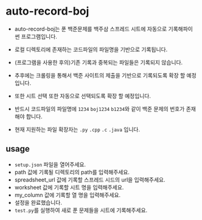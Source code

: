 # auto-record-boj



- auto-record-boj는 푼 백준문제를 백주삼 스프레드 시트에 자동으로 기록해파이썬 프로그램입니다.

- 로컬 디렉토리에 존재하는 코드파일의 파일명을 기반으로 기록됩니다.
- (프로그램을 사용한 후의)기존 기록과 중복되는 파일들은 기록되지 않습니다.
- 추후에는 크롤링을 통해서 백준 사이트의 제출을 기반으로 기록되도록 확장 할 예정입니다.
- 또한 시트 선택 또한 자동으로 선택되도록 확장 할 예정입니다.

- 반드시 코드파일의 파일명에 `1234` `boj1234` `b1234`와 같이 백준 문제의 번호가 존재해야 합니다.
- 현재 지원하는 파일 확장자는 `.py` `.cpp` `.c` `.java` 입니다.



## usage



- `setup.json` 파일을 열어주세요.
- path 값에 기록될 디렉토리의 path를 입력해주세요.
- spreadsheet_url 값에 기록할 스프레드 시드의 url을 입력해주세요.
- worksheet 값에 기록할 시트 명을 입력해주세요.
- my_column 값에 기록할 열 명을 입력해주세요.
- 설정을 완료했습니다. 
- `test.py`를 실행하여 새로 푼 문제들을 시트에 기록해주세요.

